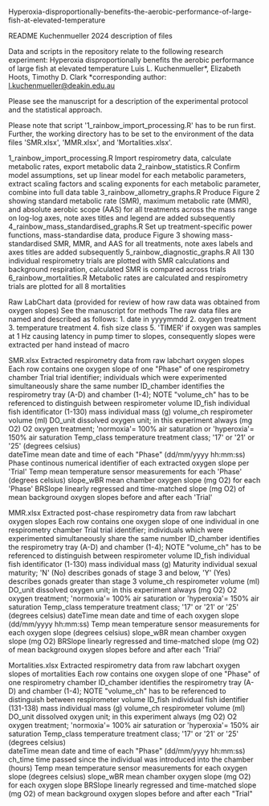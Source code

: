 Hyperoxia-disproportionally-benefits-the-aerobic-performance-of-large-fish-at-elevated-temperature

README Kuchenmueller 2024 description of files

Data and scripts in the repository relate to the following research experiment:
Hyperoxia disproportionally benefits the aerobic performance of large fish at elevated temperature
Luis L. Kuchenmueller*, Elizabeth Hoots, Timothy D. Clark
*corresponding author: l.kuchenmueller@deakin.edu.au

Please see the manuscript for a description of the experimental protocol and the statistical approach.

Please note that script '1_rainbow_import_processing.R' has to be run first.
Further, the working directory has to be set to the environment of the data files 'SMR.xlsx', 'MMR.xlsx', and 'Mortalities.xlsx'.

1_rainbow_import_processing.R
	Import respirometry data, calculate metabolic rates, export metabolic data
2_rainbow_statistics.R
	Confirm model assumptions, set up linear model for each metabolic parameters, extract scaling factors and scaling exponents for each metabolic parameter, combine into full data table
3_rainbow_allometry_graphs.R
	Produce Figure 2 showing standard metabolic rate (SMR), maximum metabolic rate (MMR), and absolute aerobic scope (AAS) for all treatments across the mass range on log-log axes, note axes titles and legend are added subsequently
4_rainbow_mass_standardised_graphs.R
	Set up treatment-specific power functions, mass-standardise data, produce Figure 3 showing mass-standardised SMR, MMR, and AAS for all treatments, note axes labels and axes titles are added subsequently
5_rainbow_diagnostic_graphs.R
	All 130 individual respirometry trials are plotted with SMR calculations and background respiration, calculated SMR is compared across trials
6_rainbow_mortalities.R
	Metabolic rates are calculated and respirometry trials are plotted for all 8 mortalities

Raw LabChart data
	(provided for review of how raw data was obtained from oxygen slopes)
	See the manuscript for methods
	The raw data files are named and described as follows:
		1. date in yyyymmdd
		2. oxygen treatment
		3. temperature treatment
		4. fish size class
		5. 'TIMER' if oxygen was samples at 1 Hz causing latency in pump timer to slopes, consequently slopes were extracted per hand instead of macro

SMR.xlsx
	Extracted respirometry data from raw labchart oxygen slopes
	Each row contains one oxygen slope of one "Phase" of one respirometry chamber
		Trial		trial identifier; individuals which were experimented simultaneously share the same number
		ID_chamber	identifies the respirometry tray (A-D) and chamber (1-4); NOTE "volume_ch" has to be referenced to distinguish between respirometer volume
		ID_fish		individual fish identificator (1-130)
		mass		individual mass (g)
		volume_ch	respirometer volume (ml)
		DO_unit		dissolved oxygen unit; in this experiment always (mg O2)
		O2		oxygen treatment; 'normoxia'= 100% air saturation or 'hyperoxia'= 150% air saturation
		Temp_class	temperature treatment class; '17' or '21' or '25' (degrees celsius)  
		dateTime	mean date and time of each "Phase" (dd/mm/yyyy hh:mm:ss)
		Phase		continous numerical identifier of each extracted oxygen slope per 'Trial'
		Temp		mean temperature sensor measurements for each 'Phase' (degrees celsius)
		slope_wBR	mean chamber oxygen slope (mg O2) for each 'Phase'
		BRSlope		linearly regressed and time-matched slope (mg O2) of mean background oxygen slopes before and after each 'Trial'

MMR.xlsx
	Extracted post-chase respirometry data from raw labchart oxygen slopes
	Each row contains one oxygen slope of one individual in one respirometry chamber
		Trial		trial identifier; individuals which were experimented simultaneously share the same number
		ID_chamber	identifies the respirometry tray (A-D) and chamber (1-4); NOTE "volume_ch" has to be referenced to distinguish between respirometer volume
		ID_fish		individual fish identificator (1-130)
		mass		individual mass (g)
		Maturity	individual sexual maturity; 'N' (No) describes gonads of stage 3 and below, 'Y' (Yes) describes gonads greater than stage 3
		volume_ch	respirometer volume (ml)
		DO_unit		dissolved oxygen unit; in this experiment always (mg O2)
		O2		oxygen treatment; 'normoxia'= 100% air saturation or 'hyperoxia'= 150% air saturation
		Temp_class	temperature treatment class; '17' or '21' or '25' (degrees celsius) 
		dateTime	mean date and time of each oxygen slope (dd/mm/yyyy hh:mm:ss)
		Temp		mean temperature sensor measurements for each oxygen slope (degrees celsius)
		slope_wBR	mean chamber oxygen slope (mg O2)
		BRSlope		linearly regressed and time-matched slope (mg O2) of mean background oxygen slopes before and after each 'Trial'

Mortalities.xlsx
	Extracted respirometry data from raw labchart oxygen slopes of mortalities
	Each row contains one oxygen slope of one "Phase" of one respirometry chamber
		ID_chamber	identifies the respirometry tray (A-D) and chamber (1-4); NOTE "volume_ch" has to be referenced to distinguish between respirometer volume
		ID_fish		individual fish identifier (131-138)
		mass		individual mass (g)
		volume_ch	respirometer volume (ml)
		DO_unit		dissolved oxygen unit; in this experiment always (mg O2)
		O2		oxygen treatment; 'normoxia'= 100% air saturation or 'hyperoxia'= 150% air saturation
		Temp_class	temperature treatment class; '17' or '21' or '25' (degrees celsius)  
		dateTime	mean date and time of each "Phase" (dd/mm/yyyy hh:mm:ss)
		ch_time		time passed since the individual was introduced into the chamber (hours)
		Temp		mean temperature sensor measurements for each oxygen slope (degrees celsius)
		slope_wBR	mean chamber oxygen slope (mg O2) for each oxygen slope
		BRSlope		linearly regressed and time-matched slope (mg O2) of mean background oxygen slopes before and after each "Trial"
		
	

